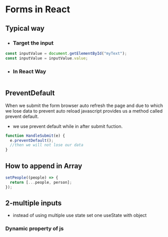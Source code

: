 # Forms in React

## Typical way

- ### Target the input

```js
const inputValue = document.getElementById("myText");
const inputValue = inputValue.value;
```

- ### In React Way

```

```

## PreventDefault

When we submit the form browser auto refresh the page and due to which we lose data to prevent auto reload javascript provides us a method called prevent default.

- we use prevent default while in after submit fuction.

```javascript
function HandleSubmit(e) {
  e.preventDefault();
  //then we will not lose our data
}
```

## How to append in Array

```javascript
setPeople((people) => {
  return [...people, person];
});
```

## 2-multiple inputs

- instead of using multiple use state set one useState with object

### Dynamic property of js

